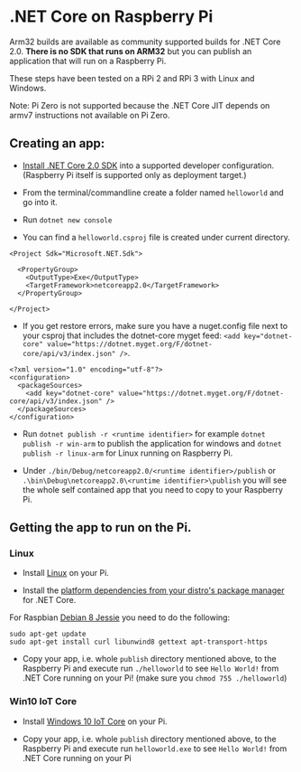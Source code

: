 # .NET Core on Raspberry Pi

Arm32 builds are available as community supported builds for .NET Core 2.0. 
**There is no SDK that runs on ARM32** but you can publish an application that will run on a Raspberry Pi. 

These steps have been tested on a RPi 2 and RPi 3 with Linux and Windows.

Note: Pi Zero is not supported because the .NET Core JIT depends on armv7 instructions not available on Pi Zero.

## Creating an app:

* [Install .NET Core 2.0 SDK](https://www.microsoft.com/net/core) into a supported developer configuration.
(Raspberry Pi itself is supported only as deployment target.)

* From the terminal/commandline create a folder named `helloworld` and go into it.
* Run `dotnet new console`
* You can find a `helloworld.csproj` file is created under current directory.

```
<Project Sdk="Microsoft.NET.Sdk">

  <PropertyGroup>
    <OutputType>Exe</OutputType>
    <TargetFramework>netcoreapp2.0</TargetFramework>
  </PropertyGroup>

</Project>
```

* If you get restore errors, make sure you have a nuget.config file next to your csproj that includes the dotnet-core myget feed: `<add key="dotnet-core" value="https://dotnet.myget.org/F/dotnet-core/api/v3/index.json" />`.

```
<?xml version="1.0" encoding="utf-8"?>
<configuration>
  <packageSources>
    <add key="dotnet-core" value="https://dotnet.myget.org/F/dotnet-core/api/v3/index.json" />
  </packageSources>
</configuration>
```

* Run `dotnet publish -r <runtime identifier>` for example `dotnet publish -r win-arm` to publish the application for windows and `dotnet publish -r linux-arm` for Linux running on Raspberry Pi.

* Under `./bin/Debug/netcoreapp2.0/<runtime identifier>/publish` or `.\bin\Debug\netcoreapp2.0\<runtime identifier>\publish` you will see the whole self contained app that you need to copy to your Raspberry Pi.


## Getting the app to run on the Pi.

### Linux

* Install [Linux](https://www.raspberrypi.org/downloads/) on your Pi.

* Install the [platform dependencies from your distro's package manager](https://github.com/dotnet/core/blob/master/Documentation/prereqs.md) for .NET Core.

For Raspbian [Debian 8 Jessie](https://docs.microsoft.com/en-us/dotnet/core/linux-prerequisites?tabs=netcore2x#install-net-core-for-debian-8-or-debian-9-64-bit) you need to do the following:
```
sudo apt-get update
sudo apt-get install curl libunwind8 gettext apt-transport-https
```

* Copy your app, i.e. whole `publish` directory mentioned above, to the Raspberry Pi and execute run `./helloworld` to see `Hello World!` from .NET Core running on your Pi! (make sure you `chmod 755 ./helloworld`)

### Win10 IoT Core

* Install [Windows 10 IoT Core](https://developer.microsoft.com/en-us/windows/iot/GetStarted) on your Pi.

* Copy your app, i.e. whole `publish` directory mentioned above, to the Raspberry Pi and execute run `helloworld.exe` to see `Hello World!` from .NET Core running on your Pi

